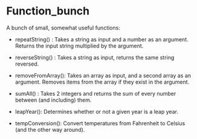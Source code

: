 # Function_bunch
A bunch of small, somewhat useful functions:

- repeatString() : Takes a string as input and a number as an argument. Returns the input string multiplied by the argument.

- reverseString() : Takes a string as input, returns the same string reversed.

- removeFromArray(): Takes an array as input, and a second array as an argument. Removes items from the array if they exist in the argument.

- sumAll() : Takes 2 integers and returns the sum of every number between (and including) them.

- leapYear(): Determines whether or not a given year is a leap year.

- tempConversion(): Convert temperatures from Fahrenheit to Celsius (and the other way around).